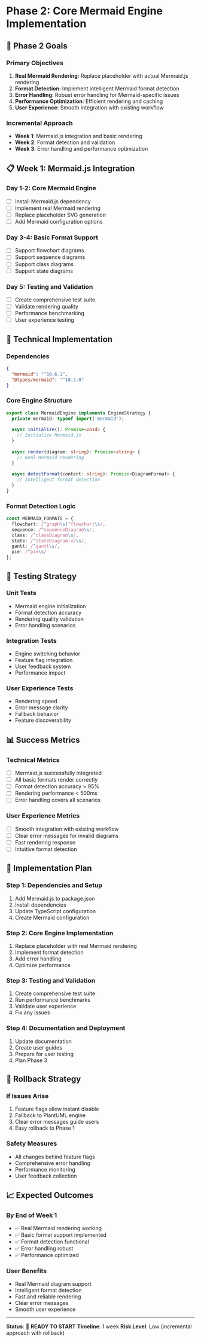 # Phase 2: Core Mermaid Engine Implementation

## 🎯 **Phase 2 Goals**

### **Primary Objectives**
1. **Real Mermaid Rendering**: Replace placeholder with actual Mermaid.js rendering
2. **Format Detection**: Implement intelligent Mermaid format detection
3. **Error Handling**: Robust error handling for Mermaid-specific issues
4. **Performance Optimization**: Efficient rendering and caching
5. **User Experience**: Smooth integration with existing workflow

### **Incremental Approach**
- **Week 1**: Mermaid.js integration and basic rendering
- **Week 2**: Format detection and validation
- **Week 3**: Error handling and performance optimization

## 📋 **Week 1: Mermaid.js Integration**

### **Day 1-2: Core Mermaid Engine**
- [ ] Install Mermaid.js dependency
- [ ] Implement real Mermaid rendering
- [ ] Replace placeholder SVG generation
- [ ] Add Mermaid configuration options

### **Day 3-4: Basic Format Support**
- [ ] Support flowchart diagrams
- [ ] Support sequence diagrams
- [ ] Support class diagrams
- [ ] Support state diagrams

### **Day 5: Testing and Validation**
- [ ] Create comprehensive test suite
- [ ] Validate rendering quality
- [ ] Performance benchmarking
- [ ] User experience testing

## 🔧 **Technical Implementation**

### **Dependencies**
```json
{
  "mermaid": "^10.6.1",
  "@types/mermaid": "^10.2.0"
}
```

### **Core Engine Structure**
```typescript
export class MermaidEngine implements EngineStrategy {
  private mermaid: typeof import('mermaid');
  
  async initialize(): Promise<void> {
    // Initialize Mermaid.js
  }
  
  async render(diagram: string): Promise<string> {
    // Real Mermaid rendering
  }
  
  async detectFormat(content: string): Promise<DiagramFormat> {
    // Intelligent format detection
  }
}
```

### **Format Detection Logic**
```typescript
const MERMAID_FORMATS = {
  flowchart: /^graph\s|^flowchart\s/,
  sequence: /^sequenceDiagram\s/,
  class: /^classDiagram\s/,
  state: /^stateDiagram-v2\s/,
  gantt: /^gantt\s/,
  pie: /^pie\s/
};
```

## 🧪 **Testing Strategy**

### **Unit Tests**
- Mermaid engine initialization
- Format detection accuracy
- Rendering quality validation
- Error handling scenarios

### **Integration Tests**
- Engine switching behavior
- Feature flag integration
- User feedback system
- Performance impact

### **User Experience Tests**
- Rendering speed
- Error message clarity
- Fallback behavior
- Feature discoverability

## 📊 **Success Metrics**

### **Technical Metrics**
- [ ] Mermaid.js successfully integrated
- [ ] All basic formats render correctly
- [ ] Format detection accuracy > 95%
- [ ] Rendering performance < 500ms
- [ ] Error handling covers all scenarios

### **User Experience Metrics**
- [ ] Smooth integration with existing workflow
- [ ] Clear error messages for invalid diagrams
- [ ] Fast rendering response
- [ ] Intuitive format detection

## 🚀 **Implementation Plan**

### **Step 1: Dependencies and Setup**
1. Add Mermaid.js to package.json
2. Install dependencies
3. Update TypeScript configuration
4. Create Mermaid configuration

### **Step 2: Core Engine Implementation**
1. Replace placeholder with real Mermaid rendering
2. Implement format detection
3. Add error handling
4. Optimize performance

### **Step 3: Testing and Validation**
1. Create comprehensive test suite
2. Run performance benchmarks
3. Validate user experience
4. Fix any issues

### **Step 4: Documentation and Deployment**
1. Update documentation
2. Create user guides
3. Prepare for user testing
4. Plan Phase 3

## 🔄 **Rollback Strategy**

### **If Issues Arise**
1. Feature flags allow instant disable
2. Fallback to PlantUML engine
3. Clear error messages guide users
4. Easy rollback to Phase 1

### **Safety Measures**
- All changes behind feature flags
- Comprehensive error handling
- Performance monitoring
- User feedback collection

## 📈 **Expected Outcomes**

### **By End of Week 1**
- ✅ Real Mermaid rendering working
- ✅ Basic format support implemented
- ✅ Format detection functional
- ✅ Error handling robust
- ✅ Performance optimized

### **User Benefits**
- Real Mermaid diagram support
- Intelligent format detection
- Fast and reliable rendering
- Clear error messages
- Smooth user experience

---

**Status**: 🚀 **READY TO START**
**Timeline**: 1 week
**Risk Level**: Low (incremental approach with rollback) 
